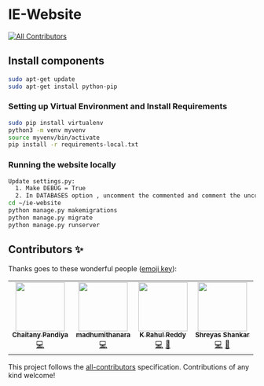 # IE-Website
<!-- ALL-CONTRIBUTORS-BADGE:START - Do not remove or modify this section -->
[![All Contributors](https://img.shields.io/badge/all_contributors-4-orange.svg?style=flat-square)](#contributors-)
<!-- ALL-CONTRIBUTORS-BADGE:END -->

## Install components
```bash
sudo apt-get update
sudo apt-get install python-pip 
```

### Setting up Virtual Environment and Install Requirements
```bash
sudo pip install virtualenv
python3 -m venv myvenv
source myvenv/bin/activate
pip install -r requirements-local.txt
```

### Running the website locally
```bash
Update settings.py:
  1. Make DEBUG = True
  2. In DATABASES option , uncomment the commented and comment the uncomment 
cd ~/ie-website
python manage.py makemigrations
python manage.py migrate
python manage.py runserver
```


## Contributors ✨

Thanks goes to these wonderful people ([emoji key](https://allcontributors.org/docs/en/emoji-key)):

<!-- ALL-CONTRIBUTORS-LIST:START - Do not remove or modify this section -->
<!-- prettier-ignore-start -->
<!-- markdownlint-disable -->
<table>
  <tr>
    <td align="center"><a href="https://github.com/chaitany10"><img src="https://avatars1.githubusercontent.com/u/32352441?v=4" width="100px;" alt=""/><br /><sub><b>Chaitany Pandiya</b></sub></a><br /><a href="https://github.com/IE-NITK/ie-website/commits?author=chaitany10" title="Code">💻</a></td>
    <td align="center"><a href="http://madhumithanara.github.io"><img src="https://avatars2.githubusercontent.com/u/38850744?v=4" width="100px;" alt=""/><br /><sub><b>madhumithanara</b></sub></a><br /><a href="https://github.com/IE-NITK/ie-website/commits?author=madhumithanara" title="Code">💻</a></td>
    <td align="center"><a href="http://krahulreddy.github.io"><img src="https://avatars2.githubusercontent.com/u/31247036?v=4" width="100px;" alt=""/><br /><sub><b>K Rahul Reddy</b></sub></a><br /><a href="https://github.com/IE-NITK/ie-website/commits?author=krahulreddy" title="Code">💻</a> <a href="#design-krahulreddy" title="Design">🎨</a></td>
    <td align="center"><a href="https://github.com/shrey920"><img src="https://avatars3.githubusercontent.com/u/29249472?v=4" width="100px;" alt=""/><br /><sub><b>Shreyas Shankar</b></sub></a><br /><a href="https://github.com/IE-NITK/ie-website/commits?author=shrey920" title="Code">💻</a> <a href="https://github.com/IE-NITK/ie-website/issues?q=author%3Ashrey920" title="Bug reports">🐛</a></td>
  </tr>
</table>

<!-- markdownlint-enable -->
<!-- prettier-ignore-end -->
<!-- ALL-CONTRIBUTORS-LIST:END -->

This project follows the [all-contributors](https://github.com/all-contributors/all-contributors) specification. Contributions of any kind welcome!